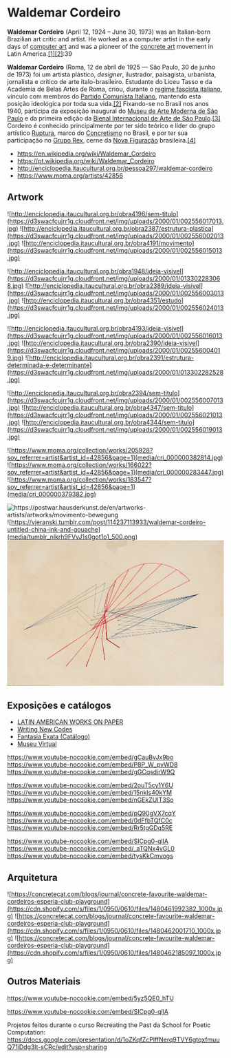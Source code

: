 # Waldemar Cordeiro
**Waldemar Cordeiro** (April 12, 1924 – June 30, 1973) was an Italian-born Brazilian art critic and artist. He worked as a computer artist in the early days of [computer art](https://en.wikipedia.org/wiki/Computer_art) and was a pioneer of the [concrete art](https://en.wikipedia.org/wiki/Concrete_art) movement in Latin America.[[1]](https://en.wikipedia.org/wiki/Waldemar_Cordeiro#cite_note-GreyRoom-EarlyBrazilianDigitalCulture-2012-1)[[2]](https://en.wikipedia.org/wiki/Waldemar_Cordeiro#cite_note-MakingArtConcrete-2017-2):39

**Waldemar Cordeiro** (Roma, 12 de abril de 1925 — São Paulo, 30 de junho de 1973) foi um artista plástico, *designer*, ilustrador, paisagista, urbanista, jornalista e crítico de arte ítalo-brasileiro. Estudante do Liceu Tasso e da Academia de Belas Artes de Roma, criou, durante o [regime fascista italiano](https://pt.wikipedia.org/wiki/It%C3%A1lia_fascista), vínculo com membros do [Partido Comunista Italiano](https://pt.wikipedia.org/wiki/Partido_Comunista_Italiano), mantendo esta posição ideológica por toda sua vida.[[2]](https://pt.wikipedia.org/wiki/Waldemar_Cordeiro#cite_note-2) Fixando-se no Brasil nos anos 1940, participa da exposição inaugural do [Museu de Arte Moderna de São Paulo](https://pt.wikipedia.org/wiki/Museu_de_Arte_Moderna_de_S%C3%A3o_Paulo) e da primeira edição da [Bienal Internacional de Arte de São Paulo](https://pt.wikipedia.org/wiki/Bienal_Internacional_de_Arte_de_S%C3%A3o_Paulo).[[3]](https://pt.wikipedia.org/wiki/Waldemar_Cordeiro#cite_note-3) Cordeiro é conhecido principalmente por ter sido teórico e líder do grupo artístico [Ruptura](https://pt.wikipedia.org/wiki/Grupo_Ruptura), marco do [Concretismo](https://pt.wikipedia.org/wiki/Arte_concreta) no Brasil, e por ter sua participação no [Grupo Rex](https://pt.wikipedia.org/wiki/Grupo_Rex), cerne da [Nova Figuração](https://pt.wikipedia.org/wiki/Nova_Figura%C3%A7%C3%A3o) brasileira.[[4]](https://pt.wikipedia.org/wiki/Waldemar_Cordeiro#cite_note-4)

- https://en.wikipedia.org/wiki/Waldemar_Cordeiro
- https://pt.wikipedia.org/wiki/Waldemar_Cordeiro
- http://enciclopedia.itaucultural.org.br/pessoa297/waldemar-cordeiro
- https://www.moma.org/artists/42856

## Artwork

![http://enciclopedia.itaucultural.org.br/obra4196/sem-titulo](https://d3swacfcujrr1g.cloudfront.net/img/uploads/2000/01/002556017013.jpg)
![http://enciclopedia.itaucultural.org.br/obra2387/estrutura-plastica](https://d3swacfcujrr1g.cloudfront.net/img/uploads/2000/01/002556002013.jpg)
![http://enciclopedia.itaucultural.org.br/obra4191/movimento](https://d3swacfcujrr1g.cloudfront.net/img/uploads/2000/01/002556015013.jpg)

![http://enciclopedia.itaucultural.org.br/obra1948/ideia-visivel](https://d3swacfcujrr1g.cloudfront.net/img/uploads/2000/01/013302283068.jpg)
![http://enciclopedia.itaucultural.org.br/obra2389/ideia-visivel](https://d3swacfcujrr1g.cloudfront.net/img/uploads/2000/01/002556003013.jpg)
![http://enciclopedia.itaucultural.org.br/obra4351/estudo](https://d3swacfcujrr1g.cloudfront.net/img/uploads/2000/01/002556024013.jpg)

![http://enciclopedia.itaucultural.org.br/obra4193/ideia-visivel](https://d3swacfcujrr1g.cloudfront.net/img/uploads/2000/01/002556016013.jpg)
![http://enciclopedia.itaucultural.org.br/obra2390/ideia-visivel](https://d3swacfcujrr1g.cloudfront.net/img/uploads/2000/01/002556004019.jpg)
![http://enciclopedia.itaucultural.org.br/obra2391/estrutura-determinada-e-determinante](https://d3swacfcujrr1g.cloudfront.net/img/uploads/2000/01/013302282528.jpg)

![http://enciclopedia.itaucultural.org.br/obra2394/sem-titulo](https://d3swacfcujrr1g.cloudfront.net/img/uploads/2000/01/002556007013.jpg)
![http://enciclopedia.itaucultural.org.br/obra4347/sem-titulo](https://d3swacfcujrr1g.cloudfront.net/img/uploads/2000/01/002556021013.jpg)
![http://enciclopedia.itaucultural.org.br/obra4344/sem-titulo](https://d3swacfcujrr1g.cloudfront.net/img/uploads/2000/01/002556019013.jpg)

![https://www.moma.org/collection/works/205928?sov_referrer=artist&artist_id=42856&page=1](media/cri_000000382814.jpg)
![https://www.moma.org/collection/works/166022?sov_referrer=artist&artist_id=42856&page=1](media/cri_000000283447.jpg)
![https://www.moma.org/collection/works/183547?sov_referrer=artist&artist_id=42856&page=1](media/cri_000000379382.jpg)

![https://postwar.hausderkunst.de/en/artworks-artists/artworks/movimento-bewegung
](media/Cordeiro_Movimento_Museu-de-Arte-Contempor%C3%A2nea-da-Universidade-de-S%C3%A3o-Paulo_1500.jpg)
![https://vjeranski.tumblr.com/post/114237113933/waldemar-cordeiro-untitled-china-ink-and-gouache](media/tumblr_nlkrh9FVvJ1s0got1o1_500.png)
![Waldemar Cordeiro, Untitled, c. 1950, The Mayor Gallery](media/7590_25.jpg)

## Exposiçōes e catálogos

- [LATIN AMERICAN WORKS ON PAPER](https://dailyartfair.com/exhibition/7590/wifredo-arcay-carlos-cairoli-los-carpinteros-waldemar-cordeiro-hamlet-lavastida-mira-schendel-luis-tomasello-group-show-the-mayor-gallery)
- [Writing New Codes](https://dailyartfair.com/exhibition/8171/waldemar-cordeiro-robert-mallary-vera-molnar-group-show-the-mayor-gallery)
- [Fantasia Exata (Catálogo)](https://d3nv1jy4u7zmsc.cloudfront.net/wp-content/uploads/2015/05/publicacao_waldemarcordeiro.pdf)
- [Museu Virtual](https://www.itaucultural.org.br/museu-virtual/waldemarcordeiro/)

https://www.youtube-nocookie.com/embed/gCauBvJx9bo
https://www.youtube-nocookie.com/embed/P8P_W_pvWD8
https://www.youtube-nocookie.com/embed/gGCqsdirW9Q

https://www.youtube-nocookie.com/embed/2ouT5cy1Y6U
https://www.youtube-nocookie.com/embed/15nkIs40kYM
https://www.youtube-nocookie.com/embed/nGEkZUIT3So

https://www.youtube-nocookie.com/embed/pQ90gVX7cqY
https://www.youtube-nocookie.com/embed/0dFfbTQfC0c
https://www.youtube-nocookie.com/embed/Rr5tgGDq5RE

https://www.youtube-nocookie.com/embed/SICpg0-qllA
https://www.youtube-nocookie.com/embed/_aTQNx4vGL0
https://www.youtube-nocookie.com/embed/tysKkCmvogs

## Arquitetura

![https://concretecat.com/blogs/journal/concrete-favourite-waldemar-cordeiros-esperia-club-playground](https://cdn.shopify.com/s/files/1/0950/0610/files/1480461992382_1000x.jpg)
![https://concretecat.com/blogs/journal/concrete-favourite-waldemar-cordeiros-esperia-club-playground](https://cdn.shopify.com/s/files/1/0950/0610/files/1480462001710_1000x.jpg)
![https://concretecat.com/blogs/journal/concrete-favourite-waldemar-cordeiros-esperia-club-playground](https://cdn.shopify.com/s/files/1/0950/0610/files/1480462185097_1000x.jpg)

## Outros Materiais

https://www.youtube-nocookie.com/embed/5yz5QE0_hTU

https://www.youtube-nocookie.com/embed/SICpg0-qllA

Projetos feitos durante o curso Recreating the Past da School for Poetic Computation: https://docs.google.com/presentation/d/1oZKqfZcPlffNerq9TVY6gtqxfmuuQ71iDdg3lt-sCRc/edit?usp=sharing
